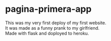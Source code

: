 # pagina-primera-app
This was my very first deploy of my first website.  
It was made as a funny prank to my girlfriend.  
Made with flask and doployed to heroku.
